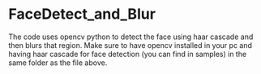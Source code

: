 # FaceDetect_and_Blur
The code uses opencv python to detect the face using haar cascade and then blurs that region.
Make sure to have opencv installed in your pc and having haar cascade for face detection (you can find in samples) in the 
same folder as the file above.

